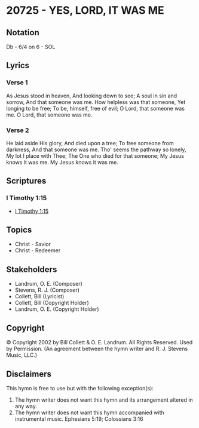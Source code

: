# 20725 - YES, LORD, IT WAS ME

## Notation

Db - 6/4 on 6 - SOL

## Lyrics

### Verse 1

As Jesus stood in heaven, And looking down to see; A soul in sin and sorrow, And that someone was me. How helpless was that someone, Yet longing to be free; To be, himself, free of evil; O Lord, that someone was me. O Lord, that someone was me.

### Verse 2

He laid aside His glory, And died upon a tree; To free someone from darkness, And that someone was me. Tho' seems the pathway so lonely, My lot I place with Thee; The One who died for that someone; My Jesus knows it was me. My Jesus knows it was me.


## Scriptures

### I Timothy 1:15

- [I Timothy 1:15](https://www.biblegateway.com/passage/?search=I%20Timothy%201%3A15)


## Topics

- Christ - Savior
- Christ - Redeemer

## Stakeholders

- Landrum, O. E. (Composer)
- Stevens, R. J. (Composer)
- Collett, Bill (Lyricist)
- Collett, Bill (Copyright Holder)
- Landrum, O. E. (Copyright Holder)

## Copyright

© Copyright 2002 by Bill Collett & O. E. Landrum. All Rights Reserved. Used by Permission.
(An agreement between the hymn writer and R. J. Stevens Music, LLC.)

## Disclaimers

This hymn is free to use but with the following exception(s):
1. The hymn writer does not want this hymn and its arrangement altered in any way.
2. The hymn writer does not want this hymn accompanied with instrumental music.
Ephesians 5:19; Colossians 3:16

